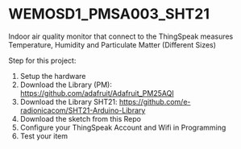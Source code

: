 # WEMOSD1_PMSA003_SHT21
Indoor air quality monitor that connect to the ThingSpeak measures Temperature, Humidity and Particulate Matter (Different Sizes)

Step for this project:
1) Setup the hardware
2) Download the Library (PM): https://github.com/adafruit/Adafruit_PM25AQI
3) Download the Library SHT21: https://github.com/e-radionicacom/SHT21-Arduino-Library
4) Download the sketch from this Repo
5) Configure your ThingSpeak Account and Wifi in Programming
6) Test your item
